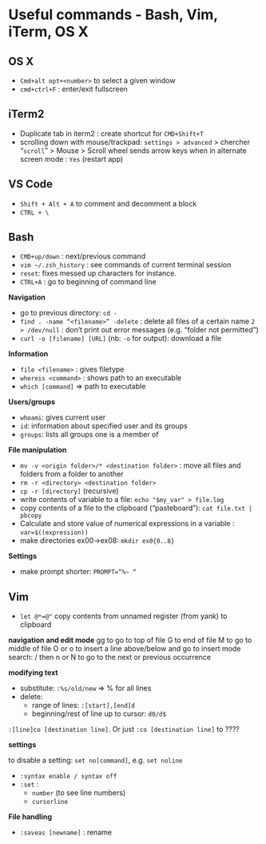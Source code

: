 # Useful commands - Bash, Vim, iTerm, OS X

## OS X
- `Cmd+alt opt+<number>` to select a given window
- `cmd+ctrl+F` : enter/exit fullscreen

## iTerm2
- Duplicate tab in iterm2 : create shortcut for `CMD+Shift+T`
- scrolling down with mouse/trackpad: `settings > advanced` > chercher “`scroll`” > Mouse > Scroll wheel sends arrow keys when in alternate screen mode : `Yes` (restart app)

## VS Code
- `Shift + Alt + A` to comment and decomment a block
- `CTRL + \`

## Bash
- `CMD+up/down` : next/previous command
- `vim ~/.zsh_history` : see commands of current terminal session
- `reset`: fixes messed up characters for instance.
- `CTRL+A` : go to beginning of command line

**Navigation**
- go to previous directory: `cd -`
- `find . -name “<filename>” -delete` : delete all files of a certain name
						`2 > /dev/null` : don’t print out error messages (e.g. “folder not permitted”)
- `curl -o [filename] [URL]` (nb: `-o` for output): download a file

**Information**
- `file <filename>` : gives filetype
- `whereis <command>` : shows path to an executable
- `which [command]` => path to executable

**Users/groups**
- `whoami`: gives current user
- `id`: information about specified user and its groups
- `groups`: lists all groups one is a member of

**File manipulation**
- `mv -v <origin folder>/* <destination folder>` : move all files and folders from a folder to another
- `rm -r <directory> <destination folder>`
- `cp -r [directory]` (recursive)
- write contents of variable to a file: `echo "$my_var" > file.log`
- copy contents of a file to the clipboard (“pasteboard”): `cat file.txt | pbcopy`
- Calculate and store value of numerical expressions in a variable : `var=$((expression))`
- make directories ex00->ex08: `mkdir ex0{0..8}`

**Settings**
- make prompt shorter: `PROMPT=“%~ “`

## Vim
- `let @*=@"` copy contents from unnamed register (from yank) to clipboard

**navigation and edit mode**
gg to go to top of file
G to end of file
M to go to middle of file
O or o to insert a line above/below and go to insert mode
search: / then n or N to go to the next or previous occurrence

**modifying text**
- substitute: `:%s/old/new` => % for all lines
- delete:
	- range of lines: `:[start],[end]d`
	- beginning/rest of line up to cursor: `d0/d$`

`:[line]co [destination line]`. Or just `:co [destination line]` to  ????


**settings**

to disable a setting: `set no[command]`, e.g. `set noline`
- `:syntax enable / syntax off`
- `:set` :
	- `number` (to see line numbers)
	- `cursorline`

**File handling**
- `:saveas [newname]` : rename
